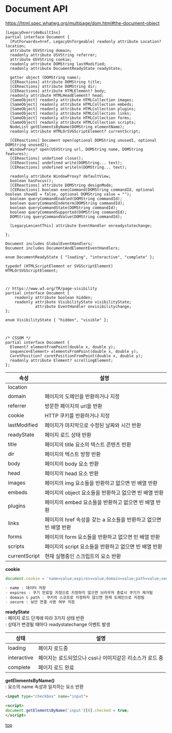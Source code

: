 # Document API

https://html.spec.whatwg.org/multipage/dom.html#the-document-object


```webidl
[LegacyOverrideBuiltIns]
partial interface Document {
  [PutForwards=href, LegacyUnforgeable] readonly attribute Location? location;
  attribute USVString domain;
  readonly attribute USVString referrer;
  attribute USVString cookie;
  readonly attribute DOMString lastModified;
  readonly attribute DocumentReadyState readyState;

  getter object (DOMString name);
  [CEReactions] attribute DOMString title;
  [CEReactions] attribute DOMString dir;
  [CEReactions] attribute HTMLElement? body;
  readonly attribute HTMLHeadElement? head;
  [SameObject] readonly attribute HTMLCollection images;
  [SameObject] readonly attribute HTMLCollection embeds;
  [SameObject] readonly attribute HTMLCollection plugins;
  [SameObject] readonly attribute HTMLCollection links;
  [SameObject] readonly attribute HTMLCollection forms;
  [SameObject] readonly attribute HTMLCollection scripts;
  NodeList getElementsByName(DOMString elementName);
  readonly attribute HTMLOrSVGScriptElement? currentScript;

  [CEReactions] Document open(optional DOMString unused1, optional DOMString unused2);
  WindowProxy? open(USVString url, DOMString name, DOMString features);
  [CEReactions] undefined close();
  [CEReactions] undefined write(DOMString... text);
  [CEReactions] undefined writeln(DOMString... text);

  readonly attribute WindowProxy? defaultView;
  boolean hasFocus();
  [CEReactions] attribute DOMString designMode;
  [CEReactions] boolean execCommand(DOMString commandId, optional boolean showUI = false, optional DOMString value = "");
  boolean queryCommandEnabled(DOMString commandId);
  boolean queryCommandIndeterm(DOMString commandId);
  boolean queryCommandState(DOMString commandId);
  boolean queryCommandSupported(DOMString commandId);
  DOMString queryCommandValue(DOMString commandId);

  [LegacyLenientThis] attribute EventHandler onreadystatechange;

};

Document includes GlobalEventHandlers;
Document includes DocumentAndElementEventHandlers;

enum DocumentReadyState { "loading", "interactive", "complete" };

typedef (HTMLScriptElement or SVGScriptElement) HTMLOrSVGScriptElement;



// https://www.w3.org/TR/page-visibility
partial interface Document {
    readonly attribute boolean hidden;
    readonly attribute VisibilityState visibilityState;
             attribute EventHandler onvisibilitychange;
};

enum VisibilityState { "hidden", "visible" };



/* CSSOM */
partial interface Document {
  Element? elementFromPoint(double x, double y);
  sequence<Element> elementsFromPoint(double x, double y);
  CaretPosition? caretPositionFromPoint(double x, double y);
  readonly attribute Element? scrollingElement;
};
```


속성 | 설명
---|---
location |
domain   | 페이지의 도메인을 반환하거나 지정  
referrer | 방문한 페이지의 url을 반환
cookie   | HTTP 쿠키를 반환하거나 지정  
lastModified  | 페이지가 마지막으로 수정된 날짜와 시간 반환
readyState    | 페이지 로드 상태 반환  
title    | 페이지의 title 요소의 텍스트 콘텐츠 반환  
dir      | 페이지의 텍스트 방향 반환  
body     | 페이지의 body 요소 반환
head     | 페이지의 head 요소 반환
images   | 페이지의 img 요소들을 반환하고 없으면 빈 배열 반환
embeds   | 페이지의 object 요소들을 반환하고 없으면 빈 배열 반환
plugins  | 페이지의 embed 요소들을 반환하고 없으면 빈 배열 반환
links    | 페이지의 href 속성을 갖는 a 요소들을 반환하고 없으면 빈 배열 반환
forms    | 페이지의 form 요소들을 반환하고 없으면 빈 배열 반환
scripts  | 페이지의 script 요소들을 반환하고 없으면 빈 배열 반환
currentScript | 현재 실행중인 스크립트의 요소 반환  


**cookie**
```js
document.cookie = 'name=value;expires=value;domain=value;path=value;secure';

- name : 데이터 저장
- expires : 쿠기 만료일 지정으로 지정하지 않으면 브라우저 종료시 쿠기가 제거됨
- domain & path : 쿠키의 스코프로 지정하지 않으면 현재 도메인으로 지정됨
- secure : 보안 연결 사용 여부 지정  
```


**readyState**  
: 페이지 로드 단계에 따라 3가지 상태 반환    
: 상태가 변경될 때마다 readystatechange 이벤트 발생      

상태 | 설명
---|---
loading     | 페이지 로드중
interactive | 페이지는 로드되었으나 css나 이미지같은 리소스가 로드 중
complete    | 페이지 로드 완료


**getElementsByName()**   
: 요소의 name 속성과 일치하는 요소 반환  

```html
<input type="checkbox" name="input">

<script>
document.getElementsByName('input')[0].checked = true;
</script>
```



[top](#)
